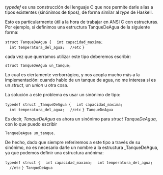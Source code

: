 *typedef* es una construcción del lenguaje C que nos permite darle alias a tipos existentes (sinónimos de tipos), de forma similar al *type* de Haskell.

Esto es particularmente útil a la hora de trabajar en ANSI C con estructuras. Por ejemplo, si definimos una estructura TanqueDeAgua de la siguiente forma:

`struct TanqueDeAgua {`
`  int capacidad_maxima;`
`  int temperatura_del_agua;`
`  //etc`
`} `

cada vez que querramos utilizar este tipo deberemos escribir:

`struct TanqueDeAgua un_tanque;`

Lo cual es ciertamente verborrágico, y nos acopla mucho más a la implementación: cuando hablo de un tanque de agua, no me interesa si es un *struct*, un *union* u otra cosa.

La solución a este problema es usar un sinónimo de tipo:

`typedef struct _TanqueDeAgua {`
`  int capacidad_maxima;`
`  int temperatura_del_agua;`
`  //etc`
`} TanqueDeAgua`

Es decir, *TanqueDeAgua* es ahora un sinónimo para *struct TanqueDeAgua*, con lo que puedo escribir

`TanqueDeAgua un_tanque.`

De hecho, dado que siempre referiremos a este tipo a través de su sinónimo, no es necesario darle un nombre a la estructura \_TanqueDeAgua, ya que podemos definir una estructura anónima:

`typedef struct {`
`  int capacidad_maxima;`
`  int temperatura_del_agua;`
`  //etc`
`} TanqueDeAgua`
